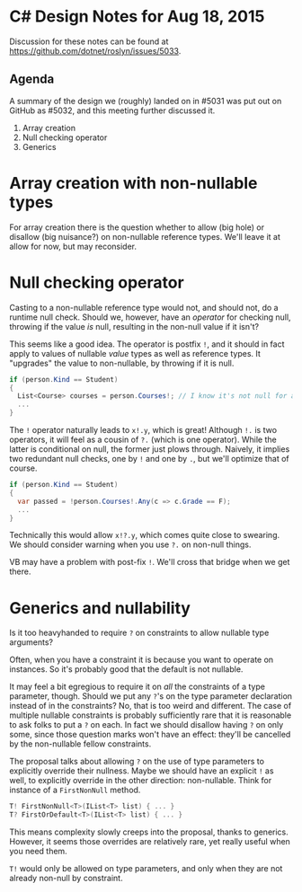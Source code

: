 # C# Design Notes for Aug 18, 2015

Discussion for these notes can be found at https://github.com/dotnet/roslyn/issues/5033.

## Agenda

A summary of the design we (roughly) landed on in #5031 was put out on GitHub as #5032, and this meeting further discussed it.

1. Array creation
2. Null checking operator
3. Generics

# Array creation with non-nullable types

For array creation there is the question whether to allow (big hole) or disallow (big nuisance?) on non-nullable reference types. We'll leave it at allow for now, but may reconsider.

# Null checking operator

Casting to a non-nullable reference type would not, and should not, do a runtime null check. Should we, however, have an *operator* for checking null, throwing if the value *is* null, resulting in the non-null value if it isn't?

This seems like a good idea. The operator is postfix `!`, and it should in fact apply to values of nullable *value* types as well as reference types. It "upgrades" the value to non-nullable, by throwing if it is null.

``` c#
if (person.Kind == Student) 
{
  List<Course> courses = person.Courses!; // I know it's not null for a student, but the compiler doesn't.
  ...
}
```

The `!` operator naturally leads to `x!.y`, which is great! Although `!.` is two operators, it will feel as a cousin of `?.` (which is one operator). While the latter is conditional on null, the former just plows through. Naively, it implies two redundant null checks, one by `!` and one by `.`, but we'll optimize that of course. 

``` c#
if (person.Kind == Student) 
{
  var passed = !person.Courses!.Any(c => c.Grade == F);
  ...
}
```

Technically this would allow `x!?.y`, which comes quite close to swearing. We should consider warning when you use `?.` on non-null things.

VB may have a problem with post-fix `!`. We'll cross that bridge when we get there.


# Generics and nullability

Is it too heavyhanded to require `?` on constraints to allow nullable type arguments?

Often, when you have a constraint it is because you want to operate on instances. So it's probably good that the default is not nullable.

It may feel a bit egregious to require it on *all* the constraints of a type parameter, though. Should we put any `?`'s on the type parameter declaration instead of in the constraints? No, that is too weird and different. The case of multiple nullable constraints is probably sufficiently rare that it is reasonable to ask folks to put a `?` on each. In fact we should disallow having `?` on only some, since those question marks won't have an effect: they'll be cancelled by the non-nullable fellow constraints.

The proposal talks about allowing `?` on the use of type parameters to explicitly override their nullness. Maybe we should have an explicit `!` as well, to explicitly override in the other direction: non-nullable. Think for instance of a `FirstNonNull` method.

``` c#
T! FirstNonNull<T>(IList<T> list) { ... }
T? FirstOrDefault<T>(IList<T> list) { ... }
```

This means complexity slowly creeps into the proposal, thanks to generics. However, it seems those overrides are relatively rare, yet really useful when you need them. 

`T!` would only be allowed on type parameters, and only when they are not already non-null by constraint. 


